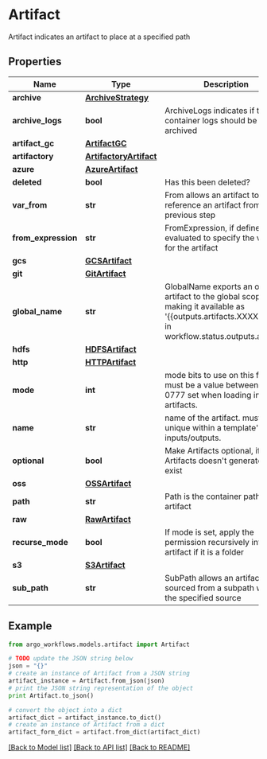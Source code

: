 # Artifact

Artifact indicates an artifact to place at a specified path

## Properties

Name | Type | Description | Notes
------------ | ------------- | ------------- | -------------
**archive** | [**ArchiveStrategy**](ArchiveStrategy.md) |  | [optional] 
**archive_logs** | **bool** | ArchiveLogs indicates if the container logs should be archived | [optional] 
**artifact_gc** | [**ArtifactGC**](ArtifactGC.md) |  | [optional] 
**artifactory** | [**ArtifactoryArtifact**](ArtifactoryArtifact.md) |  | [optional] 
**azure** | [**AzureArtifact**](AzureArtifact.md) |  | [optional] 
**deleted** | **bool** | Has this been deleted? | [optional] 
**var_from** | **str** | From allows an artifact to reference an artifact from a previous step | [optional] 
**from_expression** | **str** | FromExpression, if defined, is evaluated to specify the value for the artifact | [optional] 
**gcs** | [**GCSArtifact**](GCSArtifact.md) |  | [optional] 
**git** | [**GitArtifact**](GitArtifact.md) |  | [optional] 
**global_name** | **str** | GlobalName exports an output artifact to the global scope, making it available as &#39;{{outputs.artifacts.XXXX}} and in workflow.status.outputs.artifacts | [optional] 
**hdfs** | [**HDFSArtifact**](HDFSArtifact.md) |  | [optional] 
**http** | [**HTTPArtifact**](HTTPArtifact.md) |  | [optional] 
**mode** | **int** | mode bits to use on this file, must be a value between 0 and 0777 set when loading input artifacts. | [optional] 
**name** | **str** | name of the artifact. must be unique within a template&#39;s inputs/outputs. | 
**optional** | **bool** | Make Artifacts optional, if Artifacts doesn&#39;t generate or exist | [optional] 
**oss** | [**OSSArtifact**](OSSArtifact.md) |  | [optional] 
**path** | **str** | Path is the container path to the artifact | [optional] 
**raw** | [**RawArtifact**](RawArtifact.md) |  | [optional] 
**recurse_mode** | **bool** | If mode is set, apply the permission recursively into the artifact if it is a folder | [optional] 
**s3** | [**S3Artifact**](S3Artifact.md) |  | [optional] 
**sub_path** | **str** | SubPath allows an artifact to be sourced from a subpath within the specified source | [optional] 

## Example

```python
from argo_workflows.models.artifact import Artifact

# TODO update the JSON string below
json = "{}"
# create an instance of Artifact from a JSON string
artifact_instance = Artifact.from_json(json)
# print the JSON string representation of the object
print Artifact.to_json()

# convert the object into a dict
artifact_dict = artifact_instance.to_dict()
# create an instance of Artifact from a dict
artifact_form_dict = artifact.from_dict(artifact_dict)
```
[[Back to Model list]](../README.md#documentation-for-models) [[Back to API list]](../README.md#documentation-for-api-endpoints) [[Back to README]](../README.md)



